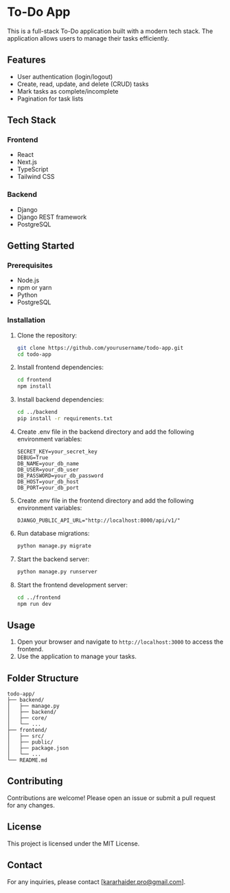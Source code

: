 # To-Do App

This is a full-stack To-Do application built with a modern tech stack. The application allows users to manage their tasks efficiently.

## Features

- User authentication (login/logout)
- Create, read, update, and delete (CRUD) tasks
- Mark tasks as complete/incomplete
- Pagination for task lists

## Tech Stack

### Frontend

- React
- Next.js
- TypeScript
- Tailwind CSS

### Backend

- Django
- Django REST framework
- PostgreSQL

## Getting Started

### Prerequisites

- Node.js
- npm or yarn
- Python
- PostgreSQL

### Installation

1. Clone the repository:

    ```bash
    git clone https://github.com/yourusername/todo-app.git
    cd todo-app
    ```

2. Install frontend dependencies:

    ```bash
    cd frontend
    npm install
    ```

3. Install backend dependencies:

    ```bash
    cd ../backend
    pip install -r requirements.txt
    ```

4. Create .env file in the backend directory and add the following environment variables:

    ```plaintext
    SECRET_KEY=your_secret_key
    DEBUG=True
    DB_NAME=your_db_name
    DB_USER=your_db_user
    DB_PASSWORD=your_db_password
    DB_HOST=your_db_host
    DB_PORT=your_db_port
    ```

5. Create .env file in the frontend directory and add the following environment variables:

    ```plaintext
    DJANGO_PUBLIC_API_URL="http://localhost:8000/api/v1/"
    ```

6. Run database migrations:

    ```bash
    python manage.py migrate
    ```

7. Start the backend server:

    ```bash
    python manage.py runserver
    ```

8. Start the frontend development server:

    ```bash
    cd ../frontend
    npm run dev
    ```

## Usage

1. Open your browser and navigate to `http://localhost:3000` to access the frontend.
2. Use the application to manage your tasks.

## Folder Structure

```plaintext
todo-app/
├── backend/
│   ├── manage.py
│   ├── backend/
│   ├── core/
│   └── ...
├── frontend/
│   ├── src/
│   ├── public/
│   ├── package.json
│   └── ...
└── README.md
```

## Contributing

Contributions are welcome! Please open an issue or submit a pull request for any changes.

## License

This project is licensed under the MIT License.

## Contact

For any inquiries, please contact [kararhaider.pro@gmail.com].
